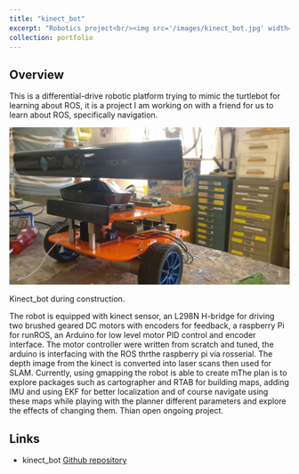 ```yaml
---
title: "kinect_bot"
excerpt: "Robotics project<br/><img src='/images/kinect_bot.jpg' width='500' height='300'>"
collection: portfolio
---
```


## Overview

This is a differential-drive robotic platform trying to mimic the turtlebot for learning about ROS, it is a project I am working on with a friend for us to learn about ROS, specifically navigation.

![kinect_bot](/images/kinect_bot.jpg)

Kinect_bot during construction.

The robot is equipped with kinect sensor, an L298N H-bridge for driving two brushed geared DC motors with encoders for feedback, a raspberry Pi for runROS, an Arduino for low level motor PID control and encoder interface. The motor controller were written from scratch and tuned, the arduino is interfacing with the ROS thrthe raspberry pi via rosserial. The depth image from the kinect is converted into laser scans then used for SLAM.
Currently, using gmapping the robot is able to create mThe plan is to explore packages such as cartographer and RTAB for building maps, adding IMU and using EKF for better localization and of course navigate using these maps while playing with the planner different parameters and explore the effects of changing them. Thian open ongoing project.

## Links

- kinect_bot [Github repository](https://github.com/Marwan99/kinect_bot)
